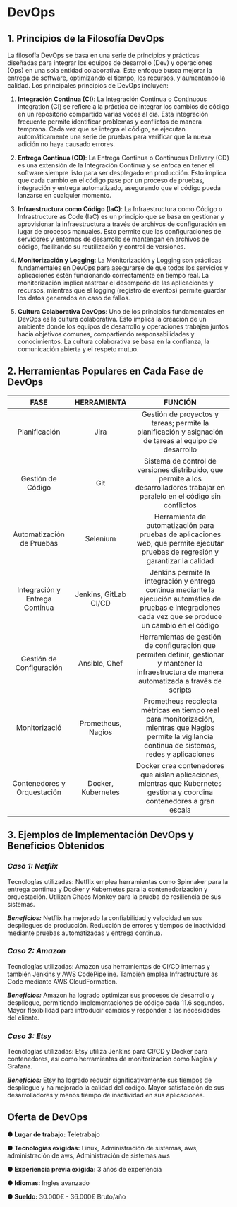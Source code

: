 # DevOps
## 1. Principios de la Filosofía DevOps
La filosofía DevOps se basa en una serie de principios y prácticas diseñadas para integrar los equipos de desarrollo (Dev) y operaciones (Ops) en una sola entidad colaborativa. Este enfoque busca mejorar la entrega de software, optimizando el tiempo, los recursos, y aumentando la calidad. Los principales principios de DevOps incluyen:

1. **Integración Continua (CI)**:
La Integración Continua o Continuous Integration (CI) se refiere a la práctica de integrar los cambios de código en un repositorio compartido varias veces al día. Esta integración frecuente permite identificar problemas y conflictos de manera temprana. Cada vez que se integra el código, se ejecutan automáticamente una serie de pruebas para verificar que la nueva adición no haya causado errores.

2. **Entrega Continua (CD)**:
La Entrega Continua o Continuous Delivery (CD) es una extensión de la Integración Continua y se enfoca en tener el software siempre listo para ser desplegado en producción. Esto implica que cada cambio en el código pase por un proceso de pruebas, integración y entrega automatizado, asegurando que el código pueda lanzarse en cualquier momento.

3. **Infraestructura como Código (IaC)**:
La Infraestructura como Código o Infrastructure as Code (IaC) es un principio que se basa en gestionar y aprovisionar la infraestructura a través de archivos de configuración en lugar de procesos manuales. Esto permite que las configuraciones de servidores y entornos de desarrollo se mantengan en archivos de código, facilitando su reutilización y control de versiones.

4. **Monitorización y Logging**:
La Monitorización y Logging son prácticas fundamentales en DevOps para asegurarse de que todos los servicios y aplicaciones estén funcionando correctamente en tiempo real. La monitorización implica rastrear el desempeño de las aplicaciones y recursos, mientras que el logging (registro de eventos) permite guardar los datos generados en caso de fallos.

5. **Cultura Colaborativa DevOps**:
Uno de los principios fundamentales en DevOps es la cultura colaborativa. Esto implica la creación de un ambiente donde los equipos de desarrollo y operaciones trabajen juntos hacia objetivos comunes, compartiendo responsabilidades y conocimientos. La cultura colaborativa se basa en la confianza, la comunicación abierta y el respeto mutuo.

## 2. Herramientas Populares en Cada Fase de DevOps

| **FASE** | HERRAMIENTA | **FUNCIÓN** |
| :-: | :-: | :-: |
| Planificación | Jira | Gestión de proyectos y tareas; permite la planificación y asignación de tareas al equipo de desarrollo |
| Gestión de Código | Git | Sistema de control de versiones distribuido, que permite a los desarrolladores trabajar en paralelo en el código sin conflictos |
| Automatización de Pruebas | Selenium | Herramienta de automatización para pruebas de aplicaciones web, que permite ejecutar pruebas de regresión y garantizar la calidad |
| Integración y Entrega Continua | Jenkins, GitLab CI/CD | Jenkins permite la integración y entrega continua mediante la ejecución automática de pruebas e integraciones cada vez que se produce un cambio en el código |
| Gestión de Configuración | Ansible, Chef | Herramientas de gestión de configuración que permiten definir, gestionar y mantener la infraestructura de manera automatizada a través de scripts |
| Monitorizació | Prometheus, Nagios | Prometheus recolecta métricas en tiempo real para monitorización, mientras que Nagios permite la vigilancia continua de sistemas, redes y aplicaciones |
| Contenedores y Orquestación | Docker, Kubernetes | Docker crea contenedores que aislan aplicaciones, mientras que Kubernetes gestiona y coordina contenedores a gran escala |


## **3. Ejemplos de Implementación DevOps y Beneficios Obtenidos**
### *Caso 1: Netflix*

Tecnologías utilizadas: Netflix emplea herramientas como Spinnaker para la entrega continua y Docker y Kubernetes para la contenedorización y orquestación. Utilizan Chaos Monkey para la prueba de resiliencia de sus sistemas.

***Beneficios:***
Netflix ha mejorado la confiabilidad y velocidad en sus despliegues de producción.
Reducción de errores y tiempos de inactividad mediante pruebas automatizadas y entrega continua.

### *Caso 2: Amazon*

Tecnologías utilizadas: Amazon usa herramientas de CI/CD internas y también Jenkins y AWS CodePipeline. También emplea Infrastructure as Code mediante AWS CloudFormation.

***Beneficios:***
Amazon ha logrado optimizar sus procesos de desarrollo y despliegue, permitiendo implementaciones de código cada 11.6 segundos.
Mayor flexibilidad para introducir cambios y responder a las necesidades del cliente.

### *Caso 3: Etsy*

Tecnologías utilizadas: Etsy utiliza Jenkins para CI/CD y Docker para contenedores, así como herramientas de monitorización como Nagios y Grafana.

***Beneficios:***
Etsy ha logrado reducir significativamente sus tiempos de despliegue y ha mejorado la calidad del código.
Mayor satisfacción de sus desarrolladores y menos tiempo de inactividad en sus aplicaciones.

## Oferta de DevOps

**●	Lugar de trabajo:** Teletrabajo

**●	Tecnologías exigidas:** Linux, Administración de sistemas, aws, administración de aws, Administración de sistemas aws

**●	Experiencia previa exigida:** 3 años de experiencia

**●	Idiomas:** Ingles avanzado

**●	Sueldo:** 30.000€ - 36.000€ Bruto/año




